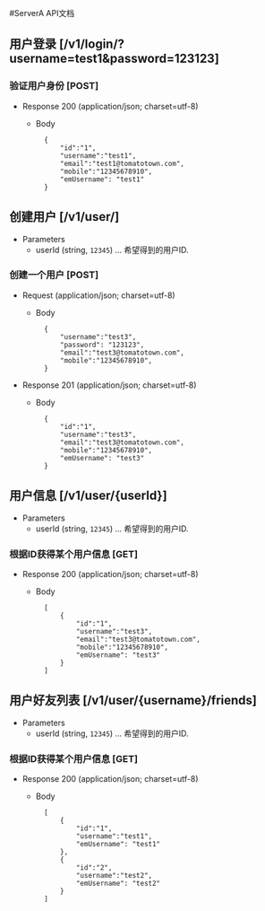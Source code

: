 #ServerA API文档

## 用户登录 [/v1/login/?username=test1&password=123123]

### 验证用户身份 [POST]
+ Response 200 (application/json; charset=utf-8)
    + Body

            {
                "id":"1",
                "username":"test1",
                "email":"test1@tomatotown.com",
                "mobile":"12345678910",
                "emUsername": "test1"
            }

## 创建用户 [/v1/user/]
+ Parameters
    + userId (string, `12345`) ... 希望得到的用户ID.

### 创建一个用户 [POST]
+ Request (application/json; charset=utf-8)
    + Body  

            {
                "username":"test3",
                "password": "123123",
                "email":"test3@tomatotown.com",
                "mobile":"12345678910",
            }

+ Response 201 (application/json; charset=utf-8)
    + Body  

            {
                "id":"1",
                "username":"test3",
                "email":"test3@tomatotown.com",
                "mobile":"12345678910",
                "emUsername": "test3"
            }


## 用户信息 [/v1/user/{userId}]
+ Parameters
    + userId (string, `12345`) ... 希望得到的用户ID.

### 根据ID获得某个用户信息 [GET]
+ Response 200 (application/json; charset=utf-8)
    + Body

            [
                {
                    "id":"1",
                    "username":"test3",
                    "email":"test3@tomatotown.com",
                    "mobile":"12345678910",
                    "emUsername": "test3"
                }
            ]

## 用户好友列表 [/v1/user/{username}/friends]
+ Parameters
    + userId (string, `12345`) ... 希望得到的用户ID.

### 根据ID获得某个用户信息 [GET]
+ Response 200 (application/json; charset=utf-8)
    + Body

            [
                {
                    "id":"1",
                    "username":"test1",
                    "emUsername": "test1"
                },
                {
                    "id":"2",
                    "username":"test2",
                    "emUsername": "test2"
                }
            ]
